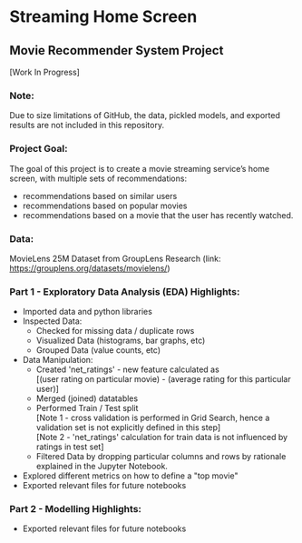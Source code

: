 # Streaming Home Screen
## Movie Recommender System Project

[Work In Progress]

### Note:
Due to size limitations of GitHub, the data, pickled models, and exported results are not included in this repository. 

### Project Goal:

The goal of this project is to create a movie streaming service’s home screen, with multiple sets of recommendations: 
- recommendations based on similar users
- recommendations based on popular movies
- recommendations based on a movie that the user has recently watched.

### Data:
MovieLens 25M Dataset from GroupLens Research (link: https://grouplens.org/datasets/movielens/)

### Part 1 - Exploratory Data Analysis (EDA) Highlights:
- Imported data and python libraries
- Inspected Data:
  - Checked for missing data / duplicate rows
  - Visualized Data (histograms, bar graphs, etc)
  - Grouped Data (value counts, etc)
- Data Manipulation:
  - Created 'net_ratings' - new feature calculated as <br />
    [(user rating on particular movie) - (average rating for this particular user)]
  - Merged (joined) datatables
  - Performed Train / Test split <br />
    [Note 1 - cross validation is performed in Grid Search, hence a validation set is not explicitly defined in this step] <br />
    [Note 2 - 'net_ratings' calculation for train data is not influenced by ratings in test set]
  - Filtered Data by dropping particular columns and rows by rationale explained in the Jupyter Notebook.
- Explored different metrics on how to define a "top movie"
- Exported relevant files for future notebooks


### Part 2 - Modelling Highlights:

- Exported relevant files for future notebooks
